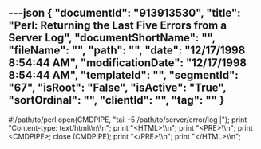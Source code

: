 ---json
{
  "documentId": "913913530",
  "title": "Perl: Returning the Last Five Errors from a Server Log",
  "documentShortName": "",
  "fileName": "",
  "path": "",
  "date": "12/17/1998 8:54:44 AM",
  "modificationDate": "12/17/1998 8:54:44 AM",
  "templateId": "",
  "segmentId": "67",
  "isRoot": "False",
  "isActive": "True",
  "sortOrdinal": "",
  "clientId": "",
  "tag": ""
}
---

#!/path/to/perl
open(CMDPIPE, &quot;tail -5 /path/to/server/error/log |&quot;);
print &quot;Content-type: text/html&bsol;&bsol;n&bsol;&bsol;n&quot;;
print &quot;&lt;HTML&gt;&bsol;&bsol;n&quot;;
print &quot;&lt;PRE&gt;&bsol;&bsol;n&quot;;
print &lt;CMDPIPE&gt;;
close (CMDPIPE);
print &quot;&lt;/PRE&gt;&bsol;&bsol;n&quot;;
print &quot;&lt;/HTML&gt;&bsol;&bsol;n&quot;;
